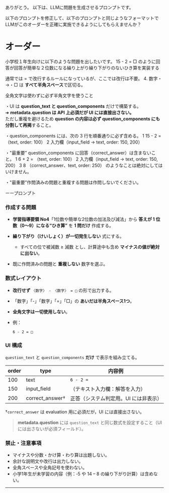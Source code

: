 
ありがとう。
以下は、LLMに問題を生成させるプロンプトです。

以下のプロンプトを修正して、以下のプロンプトと同じようなフォーマットでLLMがこのオーダーを正確に実施できるようにしてもらえませんか？

# オーダー
小学校１年生向けに以下のような問題を出したいです。
15 - 2 = □
のように回答が回答が簡単な２位数になる繰り上がり繰り下がりのないひき算を実装する

通常では = で改行するルールになっているが、ここでは改行は不要。
4. 数字・→・□ は **すべて半角スペース**で区切る。

全角文字は使わずに必ず半角文字を使うこと

・UI は **question_text と question_components** だけで構築する。  
➜ **metadata.question は API 上必須だが UI には直接出さない。**  
ただし重複を避けるため **question の内容は必ず question_components にも分割して再掲**すること。

・question_components には、次の 3 行を順番通りに必ず含める。
1 15 - 2 = （text, order: 100）
2 入力欄（input_field → text, order: 150, 200）

・"最重要” question_components に回答（correct_answer）は含まないこと。
1 6 + 2 = （text, order: 100）
2 入力欄（input_field → text, order: 150, 200）
3 8 （correct_answer、text, order: 250）
のようなことは絶対にしてはいけません。

・"最重要”作問済みの問題と重複する問題は作問しないでください。

ーープロンプト
### 作成する問題

* **学習指導要領 No4**「1位数や簡単な2位数の加法及び減法」から
  **答えが 1 位数（0〜9）になる“ひき算”** を **1 問だけ** 作成する。
* **繰り下がり（けいしょく）が一切発生しない** 式にする。

    * すべての位で被減数 ≥ 減数 とし、計算途中も含め **マイナスの値が絶対に出ない**。
* 既に作問済みの問題と **重複しない** 数字を選ぶ。

### 数式レイアウト

* **改行せず** `〈数字〉 - 〈数字〉 = □` の形で出力する。
* 「数字」「-」「数字」「=」「□」の **あいだは半角スペース1つ**。
* **全角文字は一切使用しない**。
* 例：

  ```
  6 - 2 = □
  ```

### UI 構成

`question_text` と `question_components` **だけ** で表示を組み立てる。

| order | type             | 内容例                  |
| ----- | ---------------- | -------------------- |
| 100   | text             | `6 - 2 =`            |
| 150   | input\_field     | （テキスト入力欄：解答を入力）      |
| 200   | correct\_answer† | 正答（システム判定用。UI には非表示） |

†`correct_answer` は evaluation 用に必須だが，UI には直接出さない。

> **metadata.question** には `question_text` と同じ数式を設定すること（UI には出さないが必須フィールド）。

### 禁止・注意事項

* マイナスや分数・かけ算・わり算は出題しない。
* 余計な説明文や改行は出力しない。
* 全角スペースや全角記号を使わない。
* 小学1年生が未学習の内容（例：‐5 や 14 – 8 の繰り下がり計算）は含めない。

---
